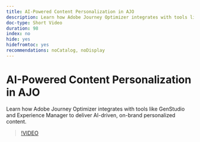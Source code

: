 ```yaml
---
title: AI-Powered Content Personalization in AJO
description: Learn how Adobe Journey Optimizer integrates with tools like GenStudio and Experience Manager to deliver AI-driven, on-brand personalized content.
doc-type: Short Video
duration: 98
index: no
hide: yes
hidefromtoc: yes
recommendations: noCatalog, noDisplay
---
```


# AI-Powered Content Personalization in AJO

Learn how Adobe Journey Optimizer integrates with tools like GenStudio and Experience Manager to deliver AI-driven, on-brand personalized content.

<!-- 62_S520_3442520_97_aipowered-content-personalization-in-ajo -->
>[!VIDEO](https://video.tv.adobe.com/v/3458183/?learn=on&enablevpops=true)
